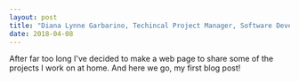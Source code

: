 ```yaml
---
layout: post
title: "Diana Lynne Garbarino, Techincal Project Manager, Software Developer, SQA Engineer"
date: 2018-04-08
---
```


After far too long I've decided to make a web page to share some of the projects
I work on at home. And here we go, my first blog post!
